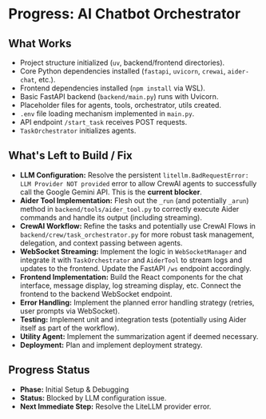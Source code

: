 # Progress: AI Chatbot Orchestrator

## What Works
*   Project structure initialized (`uv`, backend/frontend directories).
*   Core Python dependencies installed (`fastapi`, `uvicorn`, `crewai`, `aider-chat`, etc.).
*   Frontend dependencies installed (`npm install` via WSL).
*   Basic FastAPI backend (`backend/main.py`) runs with Uvicorn.
*   Placeholder files for agents, tools, orchestrator, utils created.
*   `.env` file loading mechanism implemented in `main.py`.
*   API endpoint `/start_task` receives POST requests.
*   `TaskOrchestrator` initializes agents.

## What's Left to Build / Fix
*   **LLM Configuration:** Resolve the persistent `litellm.BadRequestError: LLM Provider NOT provided` error to allow CrewAI agents to successfully call the Google Gemini API. This is the **current blocker**.
*   **Aider Tool Implementation:** Flesh out the `_run` (and potentially `_arun`) method in `backend/tools/aider_tool.py` to correctly execute Aider commands and handle its output (including streaming).
*   **CrewAI Workflow:** Refine the tasks and potentially use CrewAI Flows in `backend/crew/task_orchestrator.py` for more robust task management, delegation, and context passing between agents.
*   **WebSocket Streaming:** Implement the logic in `WebSocketManager` and integrate it with `TaskOrchestrator` and `AiderTool` to stream logs and updates to the frontend. Update the FastAPI `/ws` endpoint accordingly.
*   **Frontend Implementation:** Build the React components for the chat interface, message display, log streaming display, etc. Connect the frontend to the backend WebSocket endpoint.
*   **Error Handling:** Implement the planned error handling strategy (retries, user prompts via WebSocket).
*   **Testing:** Implement unit and integration tests (potentially using Aider itself as part of the workflow).
*   **Utility Agent:** Implement the summarization agent if deemed necessary.
*   **Deployment:** Plan and implement deployment strategy.

## Progress Status
*   **Phase:** Initial Setup & Debugging
*   **Status:** Blocked by LLM configuration issue.
*   **Next Immediate Step:** Resolve the LiteLLM provider error.